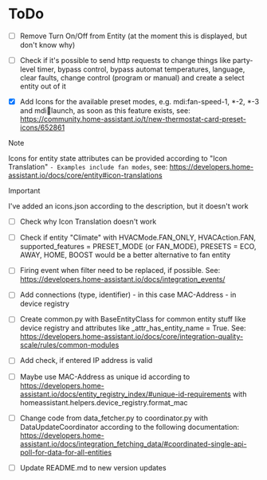 # ToDo

- [ ] Remove Turn On/Off from Entity (at the moment this is displayed, but don't know why)

- [ ] Check if it's possible to send http requests to change things like party-level timer, bypass control, bypass automat temperatures, language, clear faults, change control (program or manual) and create a select entity out of it

- [x] Add Icons for the available preset modes, e.g. mdi:fan-speed-1, *-2, *-3 and mdi:rocket:launch, as soon as this feature exists, see: https://community.home-assistant.io/t/new-thermostat-card-preset-icons/652861  
> [!NOTE]
> Icons for entity state attributes can be provided according to "Icon Translation" `- Examples include fan modes`, see: https://developers.home-assistant.io/docs/core/entity#icon-translations  

> [!IMPORTANT]
> I've added an icons.json according to the description, but it doesn't work  
- [ ] Check why Icon Translation doesn't work

- [ ] Check if entity "Climate" with HVACMode.FAN_ONLY, HVACAction.FAN, supported_features = PRESET_MODE (or FAN_MODE), PRESETS = ECO, AWAY, HOME, BOOST would be a better alternative to fan entity

- [ ] Firing event when filter need to be replaced, if possible. See: https://developers.home-assistant.io/docs/integration_events/

- [ ] Add connections (type, identifier) - in this case MAC-Address - in device registry

- [ ] Create common.py with BaseEntityClass for common entity stuff like device registry and attributes like _attr_has_entity_name = True. See: https://developers.home-assistant.io/docs/core/integration-quality-scale/rules/common-modules

- [ ] Add check, if entered IP address is valid

- [ ] Maybe use MAC-Address as unique id according to https://developers.home-assistant.io/docs/entity_registry_index/#unique-id-requirements with homeassistant.helpers.device_registry.format_mac

- [ ] Change code from data_fetcher.py to coordinator.py with DataUpdateCoordinator according to the following documentation:  
https://developers.home-assistant.io/docs/integration_fetching_data/#coordinated-single-api-poll-for-data-for-all-entities

- [ ] Update README.md to new version updates

